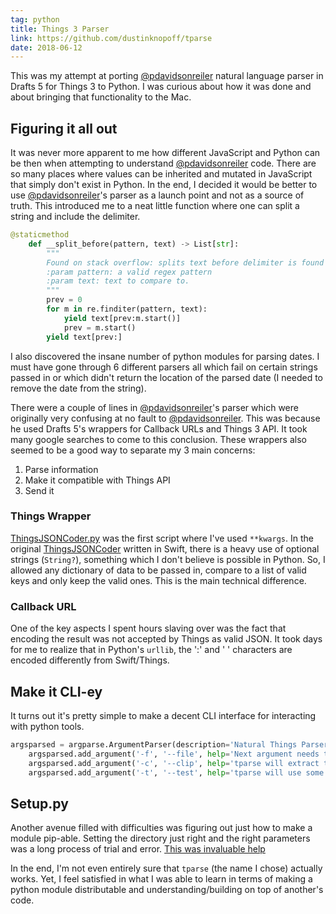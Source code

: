 ```yaml
---
tag: python
title: Things 3 Parser
link: https://github.com/dustinknopoff/tparse
date: 2018-06-12
---
```


This was my attempt at porting [@pdavidsonreiler](https://github.com/pdavisonreiber/Public-Drafts-Scripts/tree/master/Things%20Parser) natural language parser in Drafts 5 for Things 3 to Python. I was curious about how it was done and about bringing that functionality to the Mac.

## Figuring it all out

It was never more apparent to me how different JavaScript and Python can be then when attempting to understand [@pdavidsonreiler](https://github.com/pdavisonreiber/Public-Drafts-Scripts/tree/master/Things%20Parser) code. There are so many places where values can be inherited and mutated in JavaScript that simply don't exist in Python. In the end, I decided it would be better to use [@pdavidsonreiler](https://github.com/pdavisonreiber/Public-Drafts-Scripts/tree/master/Things%20Parser)'s parser as a launch point and not as a source of truth. This introduced me to a neat little function where one can split a string and include the delimiter.

```python
@staticmethod
    def __split_before(pattern, text) -> List[str]:
        """
        Found on stack overflow: splits text before delimiter is found
        :param pattern: a valid regex pattern
        :param text: text to compare to.
        """
        prev = 0
        for m in re.finditer(pattern, text):
            yield text[prev:m.start()]
            prev = m.start()
        yield text[prev:]
```

I also discovered the insane number of python modules for parsing dates. I must have gone through 6 different parsers all which fail on certain strings passed in or which didn't return the location of the parsed date (I needed to remove the date from the string).

There were a couple of lines in [@pdavidsonreiler](https://github.com/pdavisonreiber/Public-Drafts-Scripts/tree/master/Things%20Parser)'s parser which were originally very confusing at no fault to [@pdavidsonreiler](https://github.com/pdavisonreiber/Public-Drafts-Scripts/tree/master/Things%20Parser). This was because he used Drafts 5's wrappers for Callback URLs and Things 3 API. It took many google searches to come to this conclusion. These wrappers also seemed to be a good way to separate my 3 main concerns:

1.  Parse information
2.  Make it compatible with Things API
3.  Send it

### Things Wrapper

[ThingsJSONCoder.py](https://github.com/dustinknopoff/tparse/blob/master/tparse/thingsJSONCoder.py) was the first script where I've used `**kwargs`. In the original [ThingsJSONCoder](https://github.com/culturedcode/ThingsJSONCoder) written in Swift, there is a heavy use of optional strings (`String?`), something which I don't believe is possible in Python. So, I allowed any dictionary of data to be passed in, compare to a list of valid keys and only keep the valid ones. This is the main technical difference.

### Callback URL

One of the key aspects I spent hours slaving over was the fact that encoding the result was not accepted by Things as valid JSON. It took days for me to realize that in Python's `urllib`, the ':' and ' ' characters are encoded differently from Swift/Things.

## Make it CLI-ey

It turns out it's pretty simple to make a decent CLI interface for interacting with python tools.

```python
argsparsed = argparse.ArgumentParser(description='Natural Things Parser:')
    argsparsed.add_argument('-f', '--file', help='Next argument needs to be a valid file path', type=str)
    argsparsed.add_argument('-c', '--clip', help='tparse will extract text from clipboard', action='store_true')
    argsparsed.add_argument('-t', '--test', help='tparse will use some sample test strings.', action='store_true')
```

## Setup.py

Another avenue filled with difficulties was figuring out just how to make a module pip-able. Setting the directory just right and the right parameters was a long process of trial and error. [This was invaluable help](https://the-hitchhikers-guide-to-packaging.readthedocs.io/en/latest/quickstart.html)

In the end, I'm not even entirely sure that `tparse` (the name I chose) actually works. Yet, I feel satisfied in what I was able to learn in terms of making a python module distributable and understanding/building on top of another's code.
